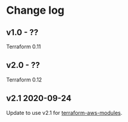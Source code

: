 # Change log

## v1.0 - ??

Terraform 0.11

## v2.0 - ??

Terraform 0.12

## v2.1 2020-09-24

Update to use v2.1 for [terraform-aws-modules](https://github.com/digirati-co-uk/terraform-aws-modules).